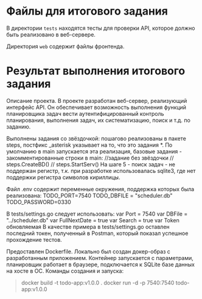 # Файлы для итогового задания

В директории `tests` находятся тесты для проверки API, которое должно быть реализовано в веб-сервере.

Директория `web` содержит файлы фронтенда.

# Результат выполнения итогового задания

Описание проекта.
В проекте разработан веб-сервер, реализующий интерфейс API. Он обеспечивает возможность выполнения функций планировщика задач вести аутентифицированный контроль планирования, выполнения задач, их систематизацию, поиск и т.д. по заданию.

Выполнены задания со звёздочкой: пошагово реализованы в пакете steps, постфикс _asterisk указывает на то, что это задания *. По умолчанию в main запускается эта реализация, базовые задания - закомментированные строки в main:
    //задание без звёздочки
	// steps.CreateBD()
	// steps.StartServ()
На шаге 5 - поиск задач - не поддержан регистр, т.к. при разработке использовалась sqlite3, где нет поддержки регистра символов кириллицы.    

Файл .env содержит переменные окружения, поддержка которых была реализована: 
    TODO_PORT=7540
    TODO_DBFILE = "scheduler.db"
    TODO_PASSWORD=0330

В tests/settings.go следует использовать:
    var Port = 7540
    var DBFile = "../scheduler.db"
    var FullNextDate = true
    var Search = true
    var Token обновляемая
В качестве примера в tests/settings.go оставлен последний токен, полученный в Postman, который показал успешное прохождение тестов. 

Предоставлен Dockerfile. Локально был создан докер-образ с разработанным приложением. Контейнер запускается с параметрами, планировщик работает в браузере, подключается к SQLite базе данных на хосте в ОС. Команды создания и запуска:
> docker build -t todo-app:v1.0.0 .
> docker run -d -p 7540:7540 todo-app:v1.0.0 